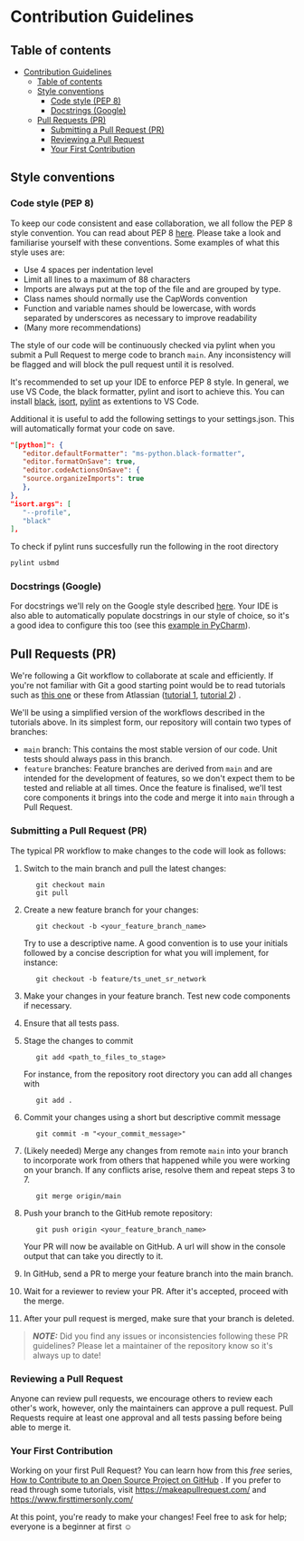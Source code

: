 # Contribution Guidelines

## Table of contents

- [Contribution Guidelines](#contribution-guidelines)
  - [Table of contents](#table-of-contents)
  - [Style conventions](#style-conventions)
    - [Code style (PEP 8)](#code-style-pep-8)
    - [Docstrings (Google)](#docstrings-google)
  - [Pull Requests (PR)](#pull-requests-pr)
    - [Submitting a Pull Request (PR)](#submitting-a-pull-request-pr)
    - [Reviewing a Pull Request](#reviewing-a-pull-request)
    - [Your First Contribution](#your-first-contribution)

## Style conventions

### Code style (PEP 8)

To keep our code consistent and ease collaboration, we all follow the PEP 8 style convention. You can read about PEP 8 [here](https://peps.python.org/pep-0008/). Please take a look and familiarise yourself with these conventions. Some examples of what this style uses are:

- Use 4 spaces per indentation level
- Limit all lines to a maximum of 88 characters
- Imports are always put at the top of the file and are grouped by type.
- Class names should normally use the CapWords convention
- Function and variable names should be lowercase, with words separated by underscores as necessary to improve readability
- (Many more recommendations)

The style of our code will be continuously checked via pylint when you submit a Pull Request to merge code to branch `main`. Any inconsistency will be flagged and will block the pull request until it is resolved.

It's recommended to set up your IDE to enforce PEP 8 style. In general, we use VS Code, the black formatter, pylint and isort to achieve this. You can install [black](https://marketplace.visualstudio.com/items?itemName=ms-python.black-formatter), [isort](https://marketplace.visualstudio.com/items?itemName=ms-python.isort), [pylint](https://marketplace.visualstudio.com/items?itemName=ms-python.pylint) as extentions to VS Code.

Additional it is useful to add the following settings to your settings.json. This will automatically format your code on save.

```json
"[python]": {
   "editor.defaultFormatter": "ms-python.black-formatter",
   "editor.formatOnSave": true,
   "editor.codeActionsOnSave": {
   "source.organizeImports": true
   },
},
"isort.args": [
   "--profile",
   "black"
],
```

To check if pylint runs succesfully run the following in the root directory

```bash
pylint usbmd
```

### Docstrings (Google)

For docstrings we'll rely on the Google style described [here](example_google_docstrings.py). Your IDE is also able to automatically populate docstrings in our style of choice, so it's a good idea to configure this too (see this [example in PyCharm](https://www.jetbrains.com/help/pycharm/settings-tools-python-integrated-tools.html)).

## Pull Requests (PR)

We're following a Git workflow to collaborate at scale and efficiently. If you're not familiar with Git a good starting
point would be to read tutorials such as [this one](https://nvie.com/posts/a-successful-git-branching-model/) or these
from
Atlassian ([tutorial 1](https://www.atlassian.com/git/tutorials/comparing-workflows#:~:text=A%20Git%20workflow%20is%20a,in%20how%20users%20manage%20changes.), [tutorial 2](https://www.atlassian.com/git/tutorials/comparing-workflows/gitflow-workflow))
.

We'll be using a simplified version of the workflows described in the tutorials above. In its simplest form, our
repository will contain two types of branches:

- `main` branch: This contains the most stable version of our code. Unit tests should always pass in this branch.
- `feature` branches: Feature branches are derived from `main` and are intended for the development of features, so we
  don't expect them to be tested and reliable at all times. Once the feature is finalised, we'll test core components it
  brings into the code and merge it into `main` through a Pull Request.

### Submitting a Pull Request (PR)

The typical PR workflow to make changes to the code will look as follows:

1. Switch to the main branch and pull the latest changes:

   ```shell
      git checkout main
      git pull
      ```

2. Create a new feature branch for your changes:

   ```shell
      git checkout -b <your_feature_branch_name>
      ```

   Try to use a descriptive name. A good convention is to use your initials followed by a concise description for what you will implement, for instance:

   ```shell
      git checkout -b feature/ts_unet_sr_network
      ```

3. Make your changes in your feature branch. Test new code components if necessary.

4. Ensure that all tests pass.

5. Stage the changes to commit

   ```shell
      git add <path_to_files_to_stage>
      ```

   For instance, from the repository root directory you can add all changes with

   ```shell
      git add .
      ```

6. Commit your changes using a short but descriptive commit message

   ```shell
      git commit -m "<your_commit_message>"
      ```

7. (Likely needed) Merge any changes from remote `main` into your branch to incorporate work from others that happened while you were working on your branch. If any conflicts arise, resolve them and repeat steps 3 to 7.

   ```shell
      git merge origin/main
      ```

8. Push your branch to the GitHub remote repository:

   ```shell
      git push origin <your_feature_branch_name>
      ```

   Your PR will now be available on GitHub. A url will show in the console output that can take you directly to it.

9. In GitHub, send a PR to merge your feature branch into the main branch.

10. Wait for a reviewer to review your PR. After it's accepted, proceed with the merge.

11. After your pull request is merged, make sure that your branch is deleted.

> **_NOTE:_** Did you find any issues or inconsistencies following these PR guidelines? Please let a maintainer of the repository know so it's always up to date!

### Reviewing a Pull Request

Anyone can review pull requests, we encourage others to review each other's work, however, only the maintainers can
approve a pull request. Pull Requests require at least one approval and all tests passing before being able to merge it.

### Your First Contribution

Working on your first Pull Request? You can learn how from this _free_
series, [How to Contribute to an Open Source Project on GitHub](https://app.egghead.io/playlists/how-to-contribute-to-an-open-source-project-on-github)
. If you prefer to read through some tutorials, visit <https://makeapullrequest.com/>
and <https://www.firsttimersonly.com/>

At this point, you're ready to make your changes! Feel free to ask for help; everyone is a beginner at first :relaxed:
